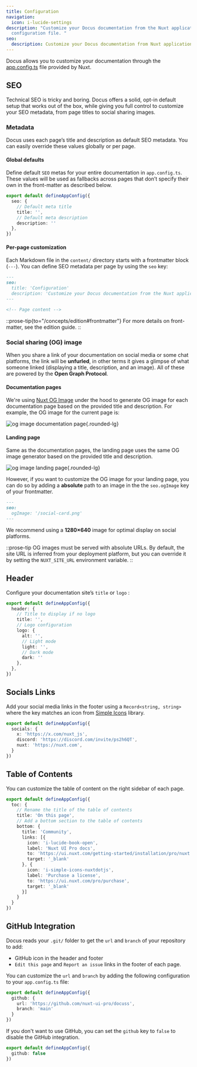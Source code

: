 ```yaml
---
title: Configuration
navigation:
  icon: i-lucide-settings
description: "Customize your Docus documentation from the Nuxt application
  configuration file. "
seo:
  description: Customize your Docus documentation from Nuxt application configuration file.
---
```


Docus allows you to customize your documentation through the [app.config.ts](https://nuxt.com/docs/guide/directory-structure/app-config) file provided by Nuxt.

## SEO

Technical SEO is tricky and boring. Docus offers a solid, opt-in default setup that works out of the box, while giving you full control to customize your SEO metadata, from page titles to social sharing images.

### Metadata

Docus uses each page’s title and description as default SEO metadata. You can easily override these values globally or per page.

#### Global defaults

Define default `SEO` metas for your entire documentation in `app.config.ts`. These values will be used as fallbacks across pages that don’t specify their own in the front-matter as described below.

```ts [app.config.ts]
export default defineAppConfig({
  seo: {
    // Default meta title
    title: '',
    // Default meta description
    description: ''
  },
})
```

#### Per-page customization

Each Markdown file in the `content/` directory starts with a frontmatter block (`---`). You can define SEO metadata per page by using the `seo` key:

```md [content/concepts/configuration.md]
---
seo:
  title: 'Configuration'
  description: 'Customize your Docus documentation from the Nuxt application configuration file.'
---

<!-- Page content -->
```

::prose-tip{to="/concepts/edition#frontmatter"}
For more details on front-matter, see the edition guide.
::

### **Social sharing (OG) image**

When you share a link of your documentation on social media or some chat platforms, the link will be **unfurled**, in other terms it gives a glimpse of what someone linked (displaying a title, description, and an image). All of these are powered by the **Open Graph Protocol**.

#### Documentation pages

We're using [Nuxt OG Image](https://nuxtseo.com/docs/og-image/getting-started/introduction) under the hood to generate OG image for each documentation page based on the provided title and description. For example, the OG image for the current page is:

![og image documentation page](/__og-image__/static/concepts/configuration/og.png){.rounded-lg}

#### Landing page

Same as the documentation pages, the landing page uses the same OG image generator based on the provided title and description.

![og image landing page](/__og-image__/static/og.png){.rounded-lg}

However, if you want to customize the OG image for your landing page, you can do so by adding a **absolute** path to an image in the the `seo.ogImage` key of your frontmatter.

```md [content/index.md]
---
seo:
  ogImage: '/social-card.png'
---
```

We recommend using a **1280×640** image for optimal display on social platforms.

::prose-tip
OG images must be served with absolute URLs. By default, the site URL is inferred from your deployment platform, but you can override it by setting the `NUXT_SITE_URL` environment variable.
::

## Header

Configure your documentation site’s `title` or `logo` :

```ts [app.config.ts]
export default defineAppConfig({
  header: {
    // Title to display if no logo
    title: '',
    // Logo configuration
    logo: {
      alt: '',
      // Light mode
      light: '',
      // Dark mode
      dark: ''
    },
  },
})
```

## Socials Links

Add your social media links in the footer using a `Record<string, string>` where the key matches an icon from [Simple Icons](https://simpleicons.org/) library.

```ts [app.config.ts]
export default defineAppConfig({
  socials: {
    x: 'https://x.com/nuxt_js',
    discord: 'https://discord.com/invite/ps2h6QT',
    nuxt: 'https://nuxt.com',
  }
})
```

## Table of Contents

You can customize the table of content on the right sidebar of each page.

```ts [app.config.ts]
export default defineAppConfig({
  toc: {
    // Rename the title of the table of contents
    title: 'On this page',
    // Add a bottom section to the table of contents
    bottom: {
      title: 'Community',
      links: [{
        icon: 'i-lucide-book-open',
        label: 'Nuxt UI Pro docs',
        to: 'https://ui.nuxt.com/getting-started/installation/pro/nuxt',
        target: '_blank'
      }, {
        icon: 'i-simple-icons-nuxtdotjs',
        label: 'Purchase a license',
        to: 'https://ui.nuxt.com/pro/purchase',
        target: '_blank'
      }]
    }
  }
})
```

## GitHub Integration

Docus reads your `.git/` folder to get the `url` and `branch` of your repository to add:

- GitHub icon in the header and footer
- `Edit this page` and `Report an issue` links in the footer of each page.

You can customize the `url` and `branch` by adding the following configuration to your `app.config.ts` file:

```ts [app.config.ts]
export default defineAppConfig({
  github: {
    url: 'https://github.com/nuxt-ui-pro/docuss',
    branch: 'main'
  }
})
```

If you don't want to use GitHub, you can set the `github` key to `false` to disable the GitHub integration.

```ts [app.config.ts]
export default defineAppConfig({
  github: false
})
```
